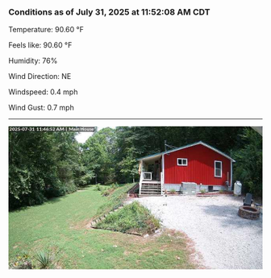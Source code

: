 ### Conditions as of July 31, 2025 at 11:52:08 AM CDT 

Temperature: 90.60 &deg;F

Feels like: 90.60 &deg;F

Humidity: 76%

Wind Direction: NE

Windspeed: 0.4 mph

Wind Gust: 0.7 mph

---

<img src="./images/latest.jpeg"/>

